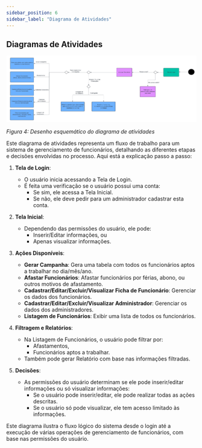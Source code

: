 ```yaml
---
sidebar_position: 6
sidebar_label: "Diagrama de Atividades"
---
```


## Diagramas de Atividades

![Representação do Diagrama de Atividades.](../../static/img/DiagramadeAtividades.png)

*Figura 4: Desenho esquemático do diagrama de atividades*

Este diagrama de atividades representa um fluxo de trabalho para um sistema de gerenciamento de funcionários, detalhando as diferentes etapas e decisões envolvidas no processo. Aqui está a explicação passo a passo:

1. **Tela de Login**:
    - O usuário inicia acessando a Tela de Login.
    - É feita uma verificação se o usuário possui uma conta:
        - Se sim, ele acessa a Tela Inicial.
        - Se não, ele deve pedir para um administrador cadastrar esta conta.

2. **Tela Inicial**:
    - Dependendo das permissões do usuário, ele pode:
        - Inserir/Editar informações, ou
        - Apenas visualizar informações.

3. **Ações Disponíveis**:
    - **Gerar Campanha**: Gera uma tabela com todos os funcionários aptos a trabalhar no dia/mês/ano.
    - **Afastar Funcionários**: Afastar funcionários por férias, abono, ou outros motivos de afastamento.
    - **Cadastrar/Editar/Excluir/Visualizar Ficha de Funcionário**: Gerenciar os dados dos funcionários.
    - **Cadastrar/Editar/Excluir/Visualizar Administrador**: Gerenciar os dados dos administradores.
    - **Listagem de Funcionários**: Exibir uma lista de todos os funcionários.

4. **Filtragem e Relatórios**:
    - Na Listagem de Funcionários, o usuário pode filtrar por:
        - Afastamentos,
        - Funcionários aptos a trabalhar.
    - Também pode gerar Relatório com base nas informações filtradas.

5. **Decisões**:
    - As permissões do usuário determinam se ele pode inserir/editar informações ou só visualizar informações:
        - Se o usuário pode inserir/editar, ele pode realizar todas as ações descritas.
        - Se o usuário só pode visualizar, ele tem acesso limitado às informações.

Este diagrama ilustra o fluxo lógico do sistema desde o login até a execução de várias operações de gerenciamento de funcionários, com base nas permissões do usuário.




